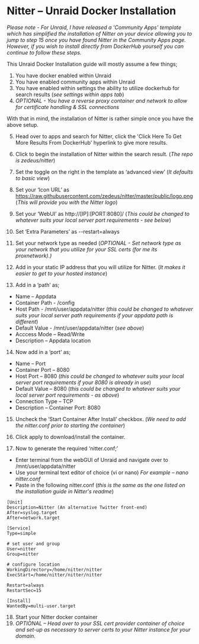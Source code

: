 # **Nitter – Unraid Docker Installation**

_Please note - For Unraid, I have released a 'Community Apps' template which has simplified the installation of Nitter on your device allowing you to jump to step 15 once you have found Nitter in the Community Apps page. However, if you wish to install directly from DockerHub yourself you can continue to follow these steps._

This Unraid Docker Installation guide will mostly assume a few things;
1.	You have docker enabled within Unraid
2.	You have enabled community apps within Unraid
3.	You have enabled within settings the ability to utilize dockerhub for search results (_see settings within apps tab_)
4.	_OPTIONAL - You have a reverse proxy container and network to allow for certificate handling & SSL connections_


With that in mind, the installation of Nitter is rather simple once you have the above setup.


5.	Head over to apps and search for Nitter, click the 'Click Here To Get More Results From DockerHub' hyperlink to give more results.
6.	Click to begin the installation of Nitter within the search result. (_The repo is zedeus/nitter_)
7.	Set the toggle on the right in the template as ‘advanced view’ (_It defaults to basic view_)
8.	Set your ‘Icon URL’ as https://raw.githubusercontent.com/zedeus/nitter/master/public/logo.png (_This will provide you with the Nitter logo_)
9.	Set your ‘WebUI’ as http://[IP]:[PORT:8080]/ (_This could be changed to whatever suits your local server port requirements - see below_)
10.	Set ‘Extra Parameters’ as --restart=always
11.	Set your network type as needed (_OPTIONAL - Set network type as your network that you utilize for your SSL certs (for me its proxnetwork).)_
12.	Add in your static IP address that you will utilize for Nitter. (_It makes it easier to get to your hosted instance_)

13.	Add in a ‘path’ as;

- Name – Appdata
- Container Path - /config
- Host Path - /mnt/user/appdata/nitter (_this could be changed to whatever suits your local server path requirements if your appdata path is different_)
- Default Value - /mnt/user/appdata/nitter (_see above_)
- Acccess Mode – Read/Write
- Description – Appdata location

14.	Now add in a ‘port’ as;

- Name – Port
- Container Port – 8080
- Host Port – 8080 (_this could be changed to whatever suits your local server port requirements if your 8080 is already in use_)
- Default Value – 8080 (_this could be changed to whatever suits your local server port requirements - as above_)
- Connection Type – TCP
- Description – Container Port: 8080

15.	Uncheck the ‘Start Container After Install’ checkbox. (_We need to add the nitter.conf prior to starting the container_)
16.	Click apply to download/install the container.

17.	Now to generate the required ‘nitter.conf;’

- Enter terminal from the webGUI of Unraid and navigate over to /mnt/user/appdata/nitter
- Use your terminal text editor of choice (vi or nano)
  _For example – nano nitter.conf_
- Paste in the following nitter.conf (_this is the same as the one listed on the installation guide in Nitter's readme_)

```
[Unit]
Description=Nitter (An alternative Twitter front-end)
After=syslog.target
After=network.target

[Service]
Type=simple

# set user and group
User=nitter
Group=nitter

# configure location
WorkingDirectory=/home/nitter/nitter
ExecStart=/home/nitter/nitter/nitter

Restart=always
RestartSec=15

[Install]
WantedBy=multi-user.target
```

18. Start your Nitter docker container
19. _OPTIONAL – Head over to your SSL cert provider container of choice and set-up as necessary to server certs to your Nitter instance for your domain_.